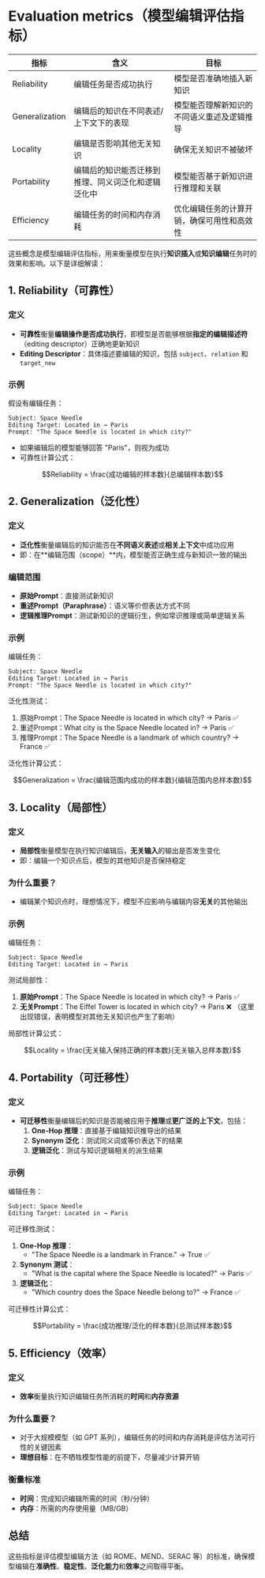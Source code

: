 # Evaluation metrics（模型编辑评估指标）

| 指标             | 含义                        | 目标                    |
| -------------- | ------------------------- | --------------------- |
| Reliability    | 编辑任务是否成功执行                | 模型是否准确地插入新知识          |
| Generalization | 编辑后的知识在不同表述/上下文下的表现       | 模型能否理解新知识的不同语义重述及逻辑推导 |
| Locality       | 编辑是否影响其他无关知识              | 确保无关知识不被破坏            |
| Portability    | 编辑后的知识能否迁移到推理、同义词泛化和逻辑泛化中 | 模型能否基于新知识进行推理和关联      |
| Efficiency     | 编辑任务的时间和内存消耗              | 优化编辑任务的计算开销，确保可用性和高效性 |

这些概念是模型编辑评估指标，用来衡量模型在执行**知识插入**或**知识编辑**任务时的效果和影响。以下是详细解读：

## 1. Reliability（可靠性）

### 定义
* **可靠性**衡量**编辑操作是否成功执行**，即模型是否能够根据**指定的编辑描述符**（editing descriptor）正确地更新知识
* **Editing Descriptor**：具体描述要编辑的知识，包括 `subject`、`relation` 和 `target_new`

### 示例
假设有编辑任务：

```text
Subject: Space Needle  
Editing Target: Located in → Paris
Prompt: "The Space Needle is located in which city?"
```

* 如果编辑后的模型能够回答 "Paris"，则视为成功
* 可靠性计算公式：

$$Reliability = \frac{成功编辑的样本数}{总编辑样本数}$$

## 2. Generalization（泛化性）

### 定义
* **泛化性**衡量编辑后的知识能否在**不同语义表述**或**相关上下文**中成功应用
* 即：在**编辑范围（scope）**内，模型能否正确生成与新知识一致的输出

### 编辑范围
* **原始Prompt**：直接测试新知识
* **重述Prompt（Paraphrase）**：语义等价但表达方式不同
* **逻辑推理Prompt**：测试新知识的逻辑衍生，例如常识推理或简单逻辑关系

### 示例
编辑任务：

```text
Subject: Space Needle  
Editing Target: Located in → Paris
Prompt: "The Space Needle is located in which city?"
```

泛化性测试：
1. 原始Prompt：The Space Needle is located in which city? → Paris ✅
2. 重述Prompt：What city is the Space Needle located in? → Paris ✅
3. 推理Prompt：The Space Needle is a landmark of which country? → France ✅

泛化性计算公式：

$$Generalization = \frac{编辑范围内成功的样本数}{编辑范围内总样本数}$$

## 3. Locality（局部性）

### 定义
* **局部性**衡量模型在执行知识编辑后，**无关输入**的输出是否发生变化
* 即：编辑一个知识点后，模型的其他知识是否保持稳定

### 为什么重要？
* 编辑某个知识点时，理想情况下，模型不应影响与编辑内容**无关**的其他输出

### 示例
编辑任务：

```text
Subject: Space Needle  
Editing Target: Located in → Paris
```

测试局部性：
1. **原始Prompt**：The Space Needle is located in which city? → Paris ✅
2. **无关Prompt**：The Eiffel Tower is located in which city? → Paris ❌ （这里出现错误，表明模型对其他无关知识也产生了影响）

局部性计算公式：

$$Locality = \frac{无关输入保持正确的样本数}{无关输入总样本数}$$

## 4. Portability（可迁移性）

### 定义
* **可迁移性**衡量编辑后的知识是否能被应用于**推理**或**更广泛的上下文**，包括：
   1. **One-Hop 推理**：直接基于编辑知识推导出的结果
   2. **Synonym 泛化**：测试同义词或等价表达下的结果
   3. **逻辑泛化**：测试与知识逻辑相关的派生结果

### 示例
编辑任务：

```text
Subject: Space Needle  
Editing Target: Located in → Paris
```

可迁移性测试：
1. **One-Hop 推理**：
   * "The Space Needle is a landmark in France." → True ✅
2. **Synonym 测试**：
   * "What is the capital where the Space Needle is located?" → Paris ✅
3. **逻辑泛化**：
   * "Which country does the Space Needle belong to?" → France ✅

可迁移性计算公式：

$$Portability = \frac{成功推理/泛化的样本数}{总测试样本数}$$

## 5. Efficiency（效率）

### 定义
* **效率**衡量执行知识编辑任务所消耗的**时间**和**内存资源**

### 为什么重要？
* 对于大规模模型（如 GPT 系列），编辑任务的时间和内存消耗是评估方法可行性的关键因素
* **理想目标**：在不牺牲模型性能的前提下，尽量减少计算开销

### 衡量标准
* **时间**：完成知识编辑所需的时间（秒/分钟）
* **内存**：所需的内存使用量（MB/GB）

## 总结

这些指标是评估模型编辑方法（如 ROME、MEND、SERAC 等）的标准，确保模型编辑在**准确性**、**稳定性**、**泛化能力**和**效率**之间取得平衡。

